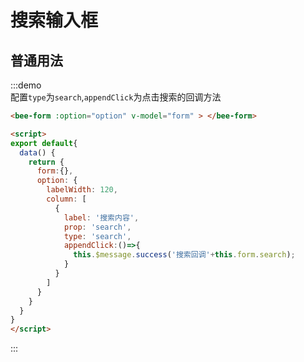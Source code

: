 <script>
export default{
  data() {
    return {
      form:{},
      option: {
        submitBtn: false,
        emptyBtn: false,
        labelWidth: 120,
        column: [
          {
            label: '搜索内容',
            prop: 'search',
            type: 'search',
            appendClick:()=>{
             this.$message.success('搜索回调'+this.form.search);
            }
          }
        ]
      }
    }
  }
}
</script>

# 搜索输入框



## 普通用法 
<div class="demo-block">
    <bee-form :option="option" v-model="form" > </bee-form>
</div>

:::demo  
配置`type`为`search`,`appendClick`为点击搜索的回调方法
```html
<bee-form :option="option" v-model="form" > </bee-form>

<script>
export default{
  data() {
    return {
      form:{},
      option: {
        labelWidth: 120,
        column: [
          {
            label: '搜索内容',
            prop: 'search',
            type: 'search',
            appendClick:()=>{
              this.$message.success('搜索回调'+this.form.search);
            }
          }
        ]
      }
    }
  }
}
</script>

```
:::